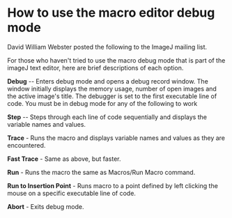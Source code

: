 # How to use the macro editor debug mode

David William Webster posted the following to the ImageJ mailing list.

For those who haven't tried to use the macro debug mode that is part of
the imageJ text editor, here are brief descriptions of each option.

**Debug** -- Enters debug mode and opens a debug record window. The
window initially displays the memory usage, number of open images and
the active image's title. The debugger is set to the first executable
line of code. You must be in debug mode for any of the following to work

**Step** -- Steps through each line of code sequentially and displays
the variable names and values.

**Trace** - Runs the macro and displays variable names and values as
they are encountered.

**Fast Trace** - Same as above, but faster.

**Run** - Runs the macro the same as Macros/Run Macro command.

**Run to Insertion Point** - Runs macro to a point defined by left
clicking the mouse on a specific executable line of code.

**Abort** - Exits debug mode.
